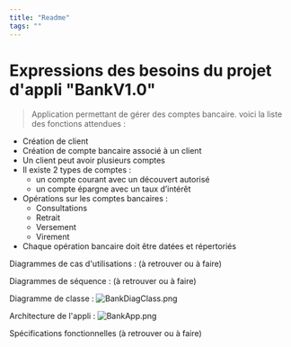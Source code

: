 ```yaml
---
title: "Readme"
tags: ""
---
```


# Expressions des besoins du projet d'appli "BankV1.0"
> Application permettant de gérer des comptes bancaire. 
voici la liste des fonctions attendues :
- Création de client
- Création de compte bancaire associé à un client
- Un client peut avoir plusieurs comptes
- Il existe 2 types de comptes :
  - un compte courant avec un découvert autorisé 
  - un compte épargne avec un taux d’intérêt
- Opérations sur les comptes bancaires :
  - Consultations 
  - Retrait
  - Versement
  - Virement
- Chaque opération bancaire doit être datées et répertoriés

Diagrammes de cas d'utilisations : (à retrouver ou à faire)

Diagrammes de séquence : (à retrouver ou à faire)

Diagramme de classe :
![BankDiagClass.png](https://boostnote.io/api/teams/UcrmOjeQx/files/d479230d74e0a2abb9a2d0930bb8f172de15267c2329593e75b02c2b9497a1a6-BankDiagClass.png)

Architecture de l'appli :
![BankApp.png](https://boostnote.io/api/teams/UcrmOjeQx/files/307f050ca3586c96de4064f291c62607ce8bb43375132afc60d8090ac99cbdca-BankApp.png)

Spécifications fonctionnelles (à retrouver ou à faire)
